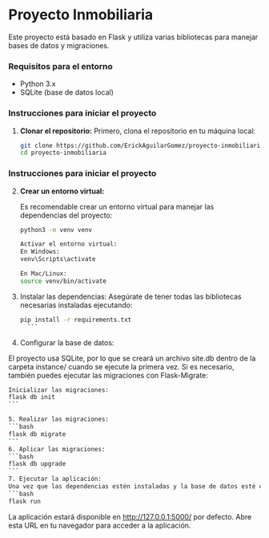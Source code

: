 # Proyecto Inmobiliaria

Este proyecto está basado en Flask y utiliza varias bibliotecas para manejar bases de datos y migraciones.

### Requisitos para el entorno

- Python 3.x
- SQLite (base de datos local)

### Instrucciones para iniciar el proyecto

1. **Clonar el repositorio:**
   Primero, clona el repositorio en tu máquina local:
   ```bash
   git clone https://github.com/ErickAguilarGomez/proyecto-inmobiliaria.git
   cd proyecto-inmobiliaria
   ```

### Instrucciones para iniciar el proyecto

2. **Crear un entorno virtual:**

   Es recomendable crear un entorno virtual para manejar las dependencias del proyecto:

   ```bash
   python3 -m venv venv
   ```

   ```bash
   Activar el entorno virtual:
   En Windows:
   venv\Scripts\activate

   En Mac/Linux:
   source venv/bin/activate
   ```

3. Instalar las dependencias:
   Asegúrate de tener todas las bibliotecas necesarias instaladas ejecutando:

   ````bash
   pip install -r requirements.txt
     ```
   ````

4. Configurar la base de datos:

El proyecto usa SQLite, por lo que se creará un archivo site.db dentro de la carpeta instance/ cuando se ejecute la primera vez. Si es necesario, también puedes ejecutar las migraciones con Flask-Migrate:

````bash
Inicializar las migraciones:
flask db init
```

5. Realizar las migraciones:
```bash
flask db migrate
```
6. Aplicar las migraciones:
```bash
flask db upgrade
```
7. Ejecutar la aplicación:
Una vez que las dependencias estén instaladas y la base de datos esté configurada, puedes iniciar el servidor de desarrollo de Flask con el siguiente comando:
```bash
flask run
````

La aplicación estará disponible en http://127.0.0.1:5000/ por defecto. Abre esta URL en tu navegador para acceder a la aplicación.
